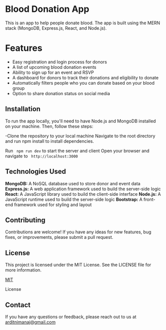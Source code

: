# Blood Donation App
This is an app to help people donate blood. The app is built using the MERN stack (MongoDB, Express.js, React, and Node.js).

# Features
- Easy registration and login process for donors
- A list of upcoming blood donation events
- Ability to sign up for an event and RSVP
- A dashboard for donors to track their donations and eligibility  to donate
- Automatically filters people who you can donate based on your blood group
- Option to share donation status on social media
## Installation

To run the app locally, you'll need to have Node.js and MongoDB installed on your machine. Then, follow these steps:

-Clone the repository to your local machine
Navigate to the root directory and run npm install to install dependencies.  

Run `` npm run dev`` to start the server and client
Open your browser and navigate to `` http://localhost:3000``

## Technologies Used


**MongoDB:** A NoSQL database used to store donor and event data
**Express.js:** A web application framework used to build the server-side logic   
**React:** A JavaScript library used to build the client-side interface
**Node.js:** A JavaScript runtime used to build the server-side logic
**Bootstrap:** A front-end framework used for styling and layout





## Contributing
Contributions are welcome! If you have any ideas for new features, bug fixes, or improvements, please submit a pull request.


## License

This project is licensed under the MIT License. See the LICENSE file for more information.

[MIT](https://choosealicense.com/licenses/mit/)

License



## Contact

If you have any questions or feedback, please reach out to us at arditnimanaj@gmail.com
